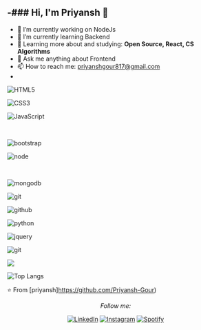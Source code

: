 -### Hi, I'm Priyansh 👋
---
- 🔭 I’m currently working on NodeJs
- 🌱 I’m currently learning Backend
- 🌱 Learning more about and studying: **Open Source, React, CS Algorithms**
- 💬 Ask me anything about Frontend
- 📫 How to reach me: priyanshgour817@gmail.com
- 
![HTML5](https://img.shields.io/badge/html%205-grey?style=for-the-badge&logo=html5&logoColor=white&labelColor=8E2DE2)

![CSS3](https://img.shields.io/badge/css%203-grey?style=for-the-badge&logo=css3&logoColor=white&labelColor=8E2DE2)

![JavaScript](https://img.shields.io/badge/-JavaScript-grey?style=for-the-badge&logo=javascript&logoColor=white&labelColor=8E2DE2)

<br>

![bootstrap](https://img.shields.io/badge/-bootstrap-grey?style=for-the-badge&logo=bootstrap&logoColor=white&labelColor=8E2DE2)

![node](https://img.shields.io/badge/-node-grey?style=for-the-badge&logo=node.js&logoColor=white&labelColor=8E2DE2)

<br>

![mongodb](https://img.shields.io/badge/-mongodb-grey?style=for-the-badge&logo=mongodb&logoColor=white&labelColor=8E2DE2)

![git](https://img.shields.io/badge/-git-grey?style=for-the-badge&logo=git&logoColor=white&labelColor=8E2DE2)

![github](https://img.shields.io/badge/-github-grey?style=for-the-badge&logo=github&logoColor=white&labelColor=8E2DE2)
<br>

![python](https://img.shields.io/badge/-python-grey?style=for-the-badge&logo=python&logoColor=white&labelColor=8E2DE2)

![jquery](https://img.shields.io/badge/-jquery-grey?style=for-the-badge&logo=jquery&logoColor=white&labelColor=8E2DE2)

![git](https://img.shields.io/badge/-git-grey?style=for-the-badge&logo=git&logoColor=white&labelColor=8E2DE2)



<img src="https://github-readme-stats.vercel.app/api?username=Priyansh-Gour&show_icons=true&theme=radical&title_color=8E2DE2&text_color=fff&icon_color=8E2DE2">

![Top Langs](https://github-readme-stats.vercel.app/api/top-langs/?username=Priyansh-Gour&theme=radical&title_color=8E2DE2&text_color=fff)

⭐️ From [priyansh]https://github.com/Priyansh-Gour)

<div align="center">
<i>Follow me:</i><br>

<a href="https://www.linkedin.com/in/priyansh-gour-17bb04249" target="_blank"><img src="https://img.shields.io/badge/LinkedIn-%230077B5.svg?&style=flat-square&logo=linkedin&logoColor=white" alt="LinkedIn"></a>
<a href="https://www.instagram.com/_priyansh_gour__" target="_blank"><img src="https://img.shields.io/badge/Instagram-%23E4405F.svg?&style=flat-square&logo=instagram&logoColor=white" alt="Instagram"></a>
<a href="https://open.spotify.com/user/31zqyt5wqtc3k7gz2zldoutcv5rq" target="_blank"><img src="https://img.shields.io/badge/Spotify-%231ED760.svg?&style=flat-square&logo=spotify&logoColor=white" alt="Spotify"></a>
</div>
